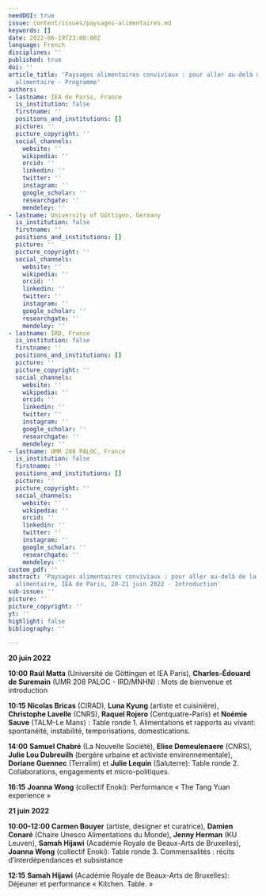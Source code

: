 ```yaml
---
needDOI: true
issue: content/issues/paysages-alimentaires.md
keywords: []
date: 2022-06-19T23:00:00Z
language: French
disciplines: ''
published: true
doi: ''
article_title: 'Paysages alimentaires conviviaux : pour aller au-delà de la durabilité
  alimentaire - Programme'
authors:
- lastname: IEA de Paris, France
  is_institution: false
  firstname: ''
  positions_and_institutions: []
  picture: ''
  picture_copyright: ''
  social_channels:
    website: ''
    wikipedia: ''
    orcid: ''
    linkedin: ''
    twitter: ''
    instagram: ''
    google_scholar: ''
    researchgate: ''
    mendeley: ''
- lastname: University of Göttigen, Germany
  is_institution: false
  firstname: ''
  positions_and_institutions: []
  picture: ''
  picture_copyright: ''
  social_channels:
    website: ''
    wikipedia: ''
    orcid: ''
    linkedin: ''
    twitter: ''
    instagram: ''
    google_scholar: ''
    researchgate: ''
    mendeley: ''
- lastname: IRD, France
  is_institution: false
  firstname: ''
  positions_and_institutions: []
  picture: ''
  picture_copyright: ''
  social_channels:
    website: ''
    wikipedia: ''
    orcid: ''
    linkedin: ''
    twitter: ''
    instagram: ''
    google_scholar: ''
    researchgate: ''
    mendeley: ''
- lastname: UMR 208 PALOC, France
  is_institution: false
  firstname: ''
  positions_and_institutions: []
  picture: ''
  picture_copyright: ''
  social_channels:
    website: ''
    wikipedia: ''
    orcid: ''
    linkedin: ''
    twitter: ''
    instagram: ''
    google_scholar: ''
    researchgate: ''
    mendeley: ''
custom_pdf: ''
abstract: 'Paysages alimentaires conviviaux : pour aller au-delà de la durabilité
  alimentaire, IEA de Paris, 20-21 juin 2022 - Introduction'
sub-issue: ''
picture: ''
picture_copyright: ''
yt: ''
highlight: false
bibliography: ''

---
```

**20 juin 2022**

**10:00**        **Raúl Matta** (Université de Göttingen et IEA Paris), **Charles-Édouard de Suremain** (UMR 208 PALOC - IRD/MNHN) : Mots de bienvenue et introduction

**10:15**         **Nicolas Bricas** (CIRAD), **Luna Kyung** (artiste et cuisinière), **Christophe Lavelle** (CNRS), **Raquel Rojero** (Centquatre-Paris) et **Noémie Sauve** (TALM-Le Mans) : Table ronde 1. Alimentations et rapports au vivant: spontanéité, instabilité, temporisations, domestications.

**14:00**        **Samuel Chabré** (La Nouvelle Société), **Elise Demeulenaere** (CNRS), **Julie Lou Dubreuilh** (bergère urbaine et activiste environnementale), **Doriane Guennec** (Terralim) et **Julie Lequin** (Saluterre): Table ronde 2. Collaborations, engagements et micro-politiques.

**16:15**         **Joanna Wong** (collectif Enoki): Performance « The Tang Yuan experience »

**21 juin 2022**

**10:00-12:00  Carmen Bouyer** (artiste, designer et curatrice), **Damien Conaré** (Chaire Unesco Alimentations du Monde), **Jenny Herman** (KU Leuven), **Samah Hijawi** (Académie Royale de Beaux-Arts de Bruxelles), **Joanna Wong** (collectif Enoki): Table ronde 3. Commensalités : récits d’interdépendances et subsistance

**12:15**             **Samah Hijawi** (Académie Royale de Beaux-Arts de Bruxelles): Déjeuner et performance « Kitchen. Table. »